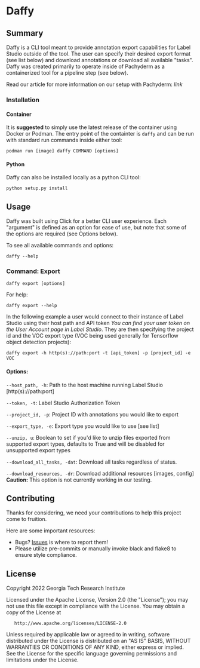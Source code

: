 # Daffy

## Summary
Daffy is a CLI tool meant to provide annotation export capabilities for Label Studio outside of the tool. The user can specify their desired export format (see list below) and download annotations or download all available "tasks". Daffy was created primarily to operate inside of Pachyderm as a containerized tool for a pipeline step (see below). 

Read our article for more information on our setup with Pachyderm: _link_

### Installation

#### Container
It is **suggested** to simply use the latest release of the container using Docker or Podman. The entry point of the containter is `daffy` and can be run with standard run commands inside either tool:

```podman run [image] daffy COMMAND [options]```

#### Python
Daffy can also be installed locally as a python CLI tool:

```python setup.py install```

## Usage
Daffy was built using Click for a better CLI user experience. Each "argument" is defined as an option for ease of use, but note that some of the options are required (see Options below).

To see all available commands and options:

```daffy --help```

### Command: Export

```daffy export [options]```

For help:

```daffy export --help```

In the following example a user would connect to their instance of Label Studio using their host path and API token _You can find your user token on the User Account page in Label Studio_. They are then specifying the project id and the VOC export type (VOC being used generally for Tensorflow object detection projects):

```daffy export -h http(s)://path:port -t [api_token] -p [project_id] -e VOC```

#### Options:

`--host_path, -h`: Path to the host machine running Label Studio [http(s)://path:port]

`--token, -t`: Label Studio Authorization Token

`--project_id, -p`: Project ID with annotations you would like to export

`--export_type, -e`: Export type you would like to use [see list]

`--unzip, u`: Boolean to set if you'd like to unzip files exported from supported export types, defaults to True and will be disabled for unsupported export types

`--download_all_tasks, -dat`: Download all tasks regardless of status.

`--download_resources, -dr`: Download additional resources [images, config] **Caution:** This option is not currently working in our testing.

## Contributing

Thanks for considering, we need your contributions to help this project come to fruition.

Here are some important resources:

- Bugs? [Issues](https://github.com/rutheferd/daffy/issues) is where to report them!
- Please utilize pre-commits or manually invoke black and flake8 to ensure style compliance.

## License

   Copyright 2022 Georgia Tech Research Institute

   Licensed under the Apache License, Version 2.0 (the "License");
   you may not use this file except in compliance with the License.
   You may obtain a copy of the License at

       http://www.apache.org/licenses/LICENSE-2.0

   Unless required by applicable law or agreed to in writing, software
   distributed under the License is distributed on an "AS IS" BASIS,
   WITHOUT WARRANTIES OR CONDITIONS OF ANY KIND, either express or implied.
   See the License for the specific language governing permissions and
   limitations under the License.
